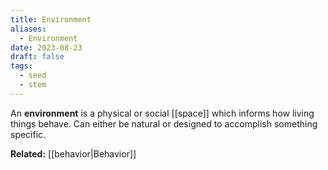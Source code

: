 ```yaml
---
title: Environment
aliases:
  - Environment
date: 2023-08-23
draft: false
tags:
  - seed
  - stem
---
```


An **environment** is a physical or social [[space]] which informs how living things behave. Can either be natural or designed to accomplish something specific.

**Related:** [[behavior|Behavior]]